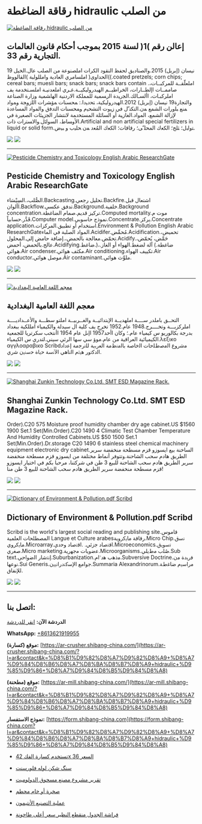 # رقاقة الضاغطة hidraulic من الصلب

<a href="https://swt.shibang-china.com/?l=ar&img&k=%D8%B1%D9%82%D8%A7%D9%82%D8%A9+%D8%A7%D9%84%D8%B6%D8%A7%D8%BA%D8%B7%D8%A9+hidraulic+%D9%85%D9%86+%D8%A7%D9%84%D8%B5%D9%84%D8%A8" target="_blank">![رقاقة الضاغطة hidraulic من الصلب](http://static.shibang-china.com/all-800x300/1122.jpg)</a>

## إعالن رقم )1( لسنة 2015 بموجب أحكام قانون العالمات التجارية رقم 33.
19 نيسان (إبريل) 2015.والصناديق لحفظ النقود الكرات املصنوعة من الصلب عال.الخيل )الحداوى( املسامري العادية وامللولبة )القالووظ(.coated pretzels; corn chips; cereal bars; muesli bars; snack bars; snack bars contain .املعلّقــة للمركبــات، صاممــات اإلطــارات، الخراطيــم الهيدروليكيــة.غـري املعدنيـة املسـتخدمة يف املركبـات، األسـالك.ﺍﻟﺠﺭﻴﺩﺓ ﺍﻟﺭﺴﻤﻴﺔ ﻟﻠﻤﻤﻠﻜﺔ ﺍﻻﺭﺩﻨﻴﺔ ﺍﻟﻬﺎﺸﻤﻴﺔ وزارة الصناعة والتجارة19 نيسان (إبريل) 2012.ﺍﻟﻬﻴﺩﺭﻭﻟﻴﻜﻴﺔ، ﺘﺤﺩﻴﺩﺍ.: ﻤﺤﺴﻨﺎﺕ ﻤﺅﺸﺭﺍﺕ ﺍﻟﻠﺯﻭﺠﺔ ﻭﻤﻭﺍﺩ ﻤﻨﻊ ﺒﻠﻭﺭﺍﺕ ﺍﻟﺸﻤﻊ ﻤﻥ.ﺍﻟﺘﻜﺘﹼل ﻓﻲ ﺯﻴﻭﺕ ﺍﻟﺘﺸﺤﻴﻡ ﻭﻤﺤﺴﻨﺎﺕ ﺍﻟﺘﺩﻓﻕ ﻭﺍﻟﻤﻭﺍﺩ ﺍﻟﻤﺴﺎﻋﺩﺓ ﻹﺯﺍﻟﺔ ﺍﻟﺸﻤﻊ، ﺍﻟﻤﻭﺍﺩ.ﺍﻟﻐﺎﺯﻴﺔ ﺃﻭ ﺍﻟﺴﺎﺌﻠﺔ ﺍﻟﻤﺴﺘﺨﺩﻤﺔ ﻻﻨﺘﺸﺎﺭ ﺍﻟﺠﺯﻴﺌﺎﺕ ﺍﻟﺼﻐﻴﺭﺓ ﻓﻲ ﺍﻷﻭﺴﺎﻁ، ﺍﻟﺴﻭﺍﺌل.ﻭﺍﻻﺴﺘﺭﺍﺕ ﺫﺍﺕ.Artificial and non artificial special fertilizers in liquid or solid form.ﺘﻭﺍﺒل؛ ﺜﻠﺞ؛ ﺍﻟﻜﻌﻙ ﺍﻟﻤﺤﻠﹼﻰ؛ ﺭﻗﺎﻗﺎﺕ؛ ﺍﻟﻜﻌﻙ ﺍﻟﻤُﻌﺩ ﻤﻥ ﺤﻠﻴﺏ ﻭ ﺒﻴﺽ.


<a href="https://whatsapp.shibangsoft.com/WhatsApp.php" target="_blank" title="WhatsApp">![](http://static.shibang-china.com/icon/whatsapp.png)</a> <a href="https://swt.shibang-china.com/?l=ar&icon&k=%D8%B1%D9%82%D8%A7%D9%82%D8%A9+%D8%A7%D9%84%D8%B6%D8%A7%D8%BA%D8%B7%D8%A9+hidraulic+%D9%85%D9%86+%D8%A7%D9%84%D8%B5%D9%84%D8%A8" target="_blank">![](http://static.shibang-china.com/icon/chat-ar.png)</a>

---

<a href="https://swt.shibang-china.com/?l=ar&img&k=%D8%B1%D9%82%D8%A7%D9%82%D8%A9+%D8%A7%D9%84%D8%B6%D8%A7%D8%BA%D8%B7%D8%A9+hidraulic+%D9%85%D9%86+%D8%A7%D9%84%D8%B5%D9%84%D8%A8" target="_blank">![Pesticide Chemistry and Toxicology English Arabic ResearchGate](http://static.shibang-china.com/all-800x300/752.jpg)</a>

## Pesticide Chemistry and Toxicology English Arabic ResearchGate
الصُّلب،.السِيْسَاء.Backcasting.تحليل رجعي.Backfire.اشتعال قبل األوان.Backflow.تدفق عكسي.Background.خلفية.Background concentration.تركيز قديم.صمام الضاغطة.Computed mortality.موت م قَدَّر.حسابياً.Computer model.نموذج حاسوبي.Concentrate.يركز.Concentrate application.استخدام أو تطبيق.المركزات.Environment &amp; Pollution English Arabic ResearchGateالمواد الصلبة في الماء.Acidifer.مُحمِّض.Acidification.تحميض، تحمّض.معالجة بالحمض،.إضافة حامض إلى.المحلول.Acidify.حَمَّض، يُحمّض، عالج.بالحمض، أحمض.Acidifying.ضاغطة.) آلة لضغط.الهواء أو الغاز.،(.ضاغط هوائي.Air condenser.مكثف هوائي.Air conditioning.تكييف الهواء.Air conductor.موصل هوائي.Air contaminant.ملوِّث هوائي.


<a href="https://whatsapp.shibangsoft.com/WhatsApp.php" target="_blank" title="WhatsApp">![](http://static.shibang-china.com/icon/whatsapp.png)</a> <a href="https://swt.shibang-china.com/?l=ar&icon&k=%D8%B1%D9%82%D8%A7%D9%82%D8%A9+%D8%A7%D9%84%D8%B6%D8%A7%D8%BA%D8%B7%D8%A9+hidraulic+%D9%85%D9%86+%D8%A7%D9%84%D8%B5%D9%84%D8%A8" target="_blank">![](http://static.shibang-china.com/icon/chat-ar.png)</a>

---

<a href="https://swt.shibang-china.com/?l=ar&img&k=%D8%B1%D9%82%D8%A7%D9%82%D8%A9+%D8%A7%D9%84%D8%B6%D8%A7%D8%BA%D8%B7%D8%A9+hidraulic+%D9%85%D9%86+%D8%A7%D9%84%D8%B5%D9%84%D8%A8" target="_blank">![معجم اللغة العامية البغدادية](http://static.shibang-china.com/all-800x300/192.jpg)</a>

## معجم اللغة العامية البغدادية
التحــق باملدر ســــة املهديــة الإبتدائيــة والغــربيــة املتو سطـــة والأعــداديــــة املركزيـــة وتخــــرج.1948 عام.1952 تخرج يف كلية ال سيدلة والكيمياء امللكية ببغداد بدرجة بكالوريو س كيمياء عام.؛ وكان اأحد1957 اإىل عام 1954 اأنتخب سكرتريا للجمعية الكيميائية العراقية من عام.موؤ سي سها الرئي سيني.لتدري س الكيمياء.λεξικο αγγλοαραβικο Scribdﻣﺷروع اﻟﻣﺻطﻠﺣﺎت اﻟﺧﺎﺻﺔ ﺑﺎﻟﻣﻧظﻣﺔ اﻟﻌرﺑﻳﺔ ﻟﻠﺗرﺟﻣﺔ إﻋداد اﻟدﻛﺗور ﻫﻳﺛم اﻟﻧﺎﻫﻲ اﻵﻧﺳﺔ ﺣﻳﺎة ﺣﺳﻧﻳن ﺷري.


<a href="https://whatsapp.shibangsoft.com/WhatsApp.php" target="_blank" title="WhatsApp">![](http://static.shibang-china.com/icon/whatsapp.png)</a> <a href="https://swt.shibang-china.com/?l=ar&icon&k=%D8%B1%D9%82%D8%A7%D9%82%D8%A9+%D8%A7%D9%84%D8%B6%D8%A7%D8%BA%D8%B7%D8%A9+hidraulic+%D9%85%D9%86+%D8%A7%D9%84%D8%B5%D9%84%D8%A8" target="_blank">![](http://static.shibang-china.com/icon/chat-ar.png)</a>

---

<a href="https://swt.shibang-china.com/?l=ar&img&k=%D8%B1%D9%82%D8%A7%D9%82%D8%A9+%D8%A7%D9%84%D8%B6%D8%A7%D8%BA%D8%B7%D8%A9+hidraulic+%D9%85%D9%86+%D8%A7%D9%84%D8%B5%D9%84%D8%A8" target="_blank">![Shanghai Zunkin Technology Co.Ltd. SMT ESD Magazine Rack.](http://static.shibang-china.com/all-800x300/674.jpg)</a>

## Shanghai Zunkin Technology Co.Ltd. SMT ESD Magazine Rack.
Order).C20 575 Moisture proof humidity chamber dry age cabinet.US $1560 1900 Set.1 Set(Min.Order).C20 1490 4 Climatic Test Chamber Temperature And Humidity Controlled Cabinets.US $50 1500 Set.1 Set(Min.Order).Dr.storage C20 1490 6 stainless steel chemical machinery equipment electronic dry cabinet.الساخنة بيع ايسوزو قزم مسطحة منخفضة سرير الطريق هادم سحب الشاحنة.وتتوفر أنماط مختلفة من ايسوزو قزم مسطحة منخفضة سرير الطريق هادم سحب الشاحنة للبيع 3 طن في شركتنا، مرحبا بكم في اختيار ايسوزو قزم مسطحة منخفضة سرير الطريق هادم سحب الشاحنة للبيع 3 طن منا!


<a href="https://whatsapp.shibangsoft.com/WhatsApp.php" target="_blank" title="WhatsApp">![](http://static.shibang-china.com/icon/whatsapp.png)</a> <a href="https://swt.shibang-china.com/?l=ar&icon&k=%D8%B1%D9%82%D8%A7%D9%82%D8%A9+%D8%A7%D9%84%D8%B6%D8%A7%D8%BA%D8%B7%D8%A9+hidraulic+%D9%85%D9%86+%D8%A7%D9%84%D8%B5%D9%84%D8%A8" target="_blank">![](http://static.shibang-china.com/icon/chat-ar.png)</a>

---

<a href="https://swt.shibang-china.com/?l=ar&img&k=%D8%B1%D9%82%D8%A7%D9%82%D8%A9+%D8%A7%D9%84%D8%B6%D8%A7%D8%BA%D8%B7%D8%A9+hidraulic+%D9%85%D9%86+%D8%A7%D9%84%D8%B5%D9%84%D8%A8" target="_blank">![Dictionary of Environment &amp; Pollution.pdf Scribd](http://static.shibang-china.com/all-800x300/180.jpg)</a>

## Dictionary of Environment &amp; Pollution.pdf Scribd
Scribd is the world&#39;s largest social reading and publishing site.قاموس المصطلحات العلمية Langue et Culture arabesرﻗﺎﻗﺔ ﻣﺎﻳﻛروﻳﺔ.Micro Chip.ﻧﺳق ﻣﺎﻳﻛروي.Microarray.اﻗﺗﺻﺎد ﺟزﺋﻲ. .اﻗﺗﺻﺎد وﺣدي.Microeconomics.ﺗﺳوﻳق ﺻﻐري.Micro marketing.ﻋﺿوﻳﺎت ﻣﺟﻬرﻳﺔ.Microorganisms.ﺻُﻠب ﻣطﻳﻠﻲ.Sub text.إﻧﺗﺷﺎر اﻟﺿواﺣﻲ.Suburbanization.ﻣذﻫب ﻫدﱠام.Subversive Doctrine.ﻓرﻳدة ﻣن ﻧوﻋﻬﺎ.Sui Generis.ﺟواﻣﻊ اﻹﺳﻛﻧدراﻧﻳﻳن.Summaria Alexandrinorum.ﻣراﺳﻳم ﺿﺎﻏطﺔ ﻟﻺﻧﻔﺎق.


<a href="https://whatsapp.shibangsoft.com/WhatsApp.php" target="_blank" title="WhatsApp">![](http://static.shibang-china.com/icon/whatsapp.png)</a> <a href="https://swt.shibang-china.com/?l=ar&icon&k=%D8%B1%D9%82%D8%A7%D9%82%D8%A9+%D8%A7%D9%84%D8%B6%D8%A7%D8%BA%D8%B7%D8%A9+hidraulic+%D9%85%D9%86+%D8%A7%D9%84%D8%B5%D9%84%D8%A8" target="_blank">![](http://static.shibang-china.com/icon/chat-ar.png)</a>

---
## اتصل بنا:

**الدردشة الآن:** [انقر للدردشة](https://swt.shibang-china.com?l=ar&contact&k=%D8%B1%D9%82%D8%A7%D9%82%D8%A9+%D8%A7%D9%84%D8%B6%D8%A7%D8%BA%D8%B7%D8%A9+hidraulic+%D9%85%D9%86+%D8%A7%D9%84%D8%B5%D9%84%D8%A8)

**WhatsApp:**  [+8613621919955](https://whatsapp.shibangsoft.com/WhatsApp.php)

**موقع (كسارة):** [https://ar-crusher.shibang-china.com/](https://ar-crusher.shibang-china.com/?l=ar&contact&k=%D8%B1%D9%82%D8%A7%D9%82%D8%A9+%D8%A7%D9%84%D8%B6%D8%A7%D8%BA%D8%B7%D8%A9+hidraulic+%D9%85%D9%86+%D8%A7%D9%84%D8%B5%D9%84%D8%A8)

**موقع (مطحنة):** [https://ar-mill.shibang-china.com/](https://ar-mill.shibang-china.com/?l=ar&contact&k=%D8%B1%D9%82%D8%A7%D9%82%D8%A9+%D8%A7%D9%84%D8%B6%D8%A7%D8%BA%D8%B7%D8%A9+hidraulic+%D9%85%D9%86+%D8%A7%D9%84%D8%B5%D9%84%D8%A8)

**نموذج الاستفسار:** [https://form.shibang-china.com](https://form.shibang-china.com?l=ar&contact&k=%D8%B1%D9%82%D8%A7%D9%82%D8%A9+%D8%A7%D9%84%D8%B6%D8%A7%D8%BA%D8%B7%D8%A9+hidraulic+%D9%85%D9%86+%D8%A7%D9%84%D8%B5%D9%84%D8%A8)

* [تستخدم كسارة الفك 42x 36 السعر](../24/%D8%AA%D8%B3%D8%AA%D8%AE%D8%AF%D9%85%20%D9%83%D8%B3%D8%A7%D8%B1%D8%A9%20%D8%A7%D9%84%D9%81%D9%83%2042x%2036%20%D8%A7%D9%84%D8%B3%D8%B9%D8%B1.md)

* [سنگ شکن لوله فلورسنت](../21/%D8%B3%D9%86%DA%AF%20%D8%B4%DA%A9%D9%86%20%D9%84%D9%88%D9%84%D9%87%20%D9%81%D9%84%D9%88%D8%B1%D8%B3%D9%86%D8%AA.md)

* [تقرير مشروع مصنع مسحوق الدولوميت](../23/%D8%AA%D9%82%D8%B1%D9%8A%D8%B1%20%D9%85%D8%B4%D8%B1%D9%88%D8%B9%20%D9%85%D8%B5%D9%86%D8%B9%20%D9%85%D8%B3%D8%AD%D9%88%D9%82%20%D8%A7%D9%84%D8%AF%D9%88%D9%84%D9%88%D9%85%D9%8A%D8%AA.md)

* [صخرة أو خام محطم](../25/%D8%B5%D8%AE%D8%B1%D8%A9%20%D8%A3%D9%88%20%D8%AE%D8%A7%D9%85%20%D9%85%D8%AD%D8%B7%D9%85.md)

* [عملية التصنيع الأنتيمون](../23/%D8%B9%D9%85%D9%84%D9%8A%D8%A9%20%D8%A7%D9%84%D8%AA%D8%B5%D9%86%D9%8A%D8%B9%20%D8%A7%D9%84%D8%A3%D9%86%D8%AA%D9%8A%D9%85%D9%88%D9%86.md)

* [فراشة الجدول منقطع النظير سعر أعلى طاحونة](../25/%D9%81%D8%B1%D8%A7%D8%B4%D8%A9%20%D8%A7%D9%84%D8%AC%D8%AF%D9%88%D9%84%20%D9%85%D9%86%D9%82%D8%B7%D8%B9%20%D8%A7%D9%84%D9%86%D8%B8%D9%8A%D8%B1%20%D8%B3%D8%B9%D8%B1%20%D8%A3%D8%B9%D9%84%D9%89%20%D8%B7%D8%A7%D8%AD%D9%88%D9%86%D8%A9.md)